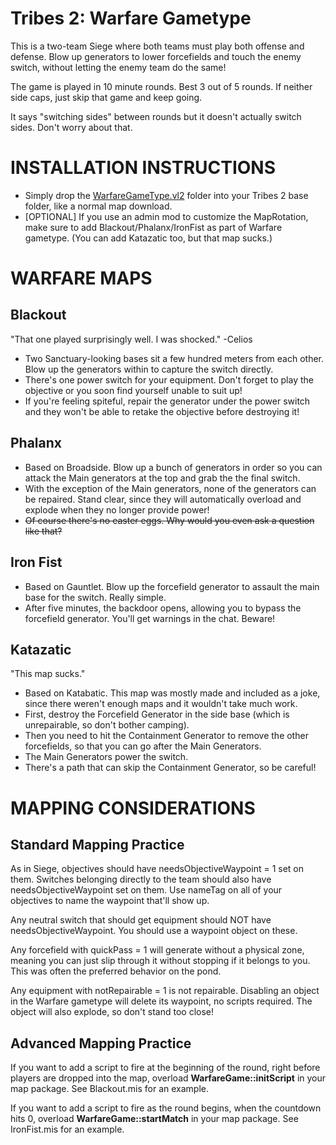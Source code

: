 # Tribes 2: Warfare Gametype
This is a two-team Siege where both teams must play both offense and defense. Blow up generators to lower forcefields and touch the enemy switch, without letting the enemy team do the same!

The game is played in 10 minute rounds. Best 3 out of 5 rounds. If neither side caps, just skip that game and keep going.

It says "switching sides" between rounds but it doesn't actually switch sides. Don't worry about that.

# INSTALLATION INSTRUCTIONS
- Simply drop the <a href="https://github.com/redshifter/tribes2works/raw/main/warfare/WarfareGameType.vl2">WarfareGameType.vl2</a> folder into your Tribes 2 base folder, like a normal map download.
- [OPTIONAL] If you use an admin mod to customize the MapRotation, make sure to add Blackout/Phalanx/IronFist as part of Warfare gametype. (You can add Katazatic too, but that map sucks.)

# WARFARE MAPS
## Blackout
"That one played surprisingly well.  I was shocked." -Celios
- Two Sanctuary-looking bases sit a few hundred meters from each other. Blow up the generators within to capture the switch directly.
- There's one power switch for your equipment. Don't forget to play the objective or you soon find yourself unable to suit up!
- If you're feeling spiteful, repair the generator under the power switch and they won't be able to retake the objective before destroying it!

## Phalanx
- Based on Broadside. Blow up a bunch of generators in order so you can attack the Main generators at the top and grab the the final switch.
- With the exception of the Main generators, none of the generators can be repaired. Stand clear, since they will automatically overload and explode when they no longer provide power!
- <s>Of course there's no easter eggs. Why would you even ask a question like that?</s>

## Iron Fist
- Based on Gauntlet. Blow up the forcefield generator to assault the main base for the switch. Really simple.
- After five minutes, the backdoor opens, allowing you to bypass the forcefield generator. You'll get warnings in the chat. Beware!

## Katazatic
"This map sucks."
- Based on Katabatic. This map was mostly made and included as a joke, since there weren't enough maps and it wouldn't take much work.
- First, destroy the Forcefield Generator in the side base (which is unrepairable, so don't bother camping).
- Then you need to hit the Containment Generator to remove the other forcefields, so that you can go after the Main Generators.
- The Main Generators power the switch.
- There's a path that can skip the Containment Generator, so be careful!


# MAPPING CONSIDERATIONS

## Standard Mapping Practice
As in Siege, objectives should have needsObjectiveWaypoint = 1 set on them. Switches belonging directly to the team should also have needsObjectiveWaypoint set on them. Use nameTag on all of your objectives to name the waypoint that'll show up.

Any neutral switch that should get equipment should NOT have needsObjectiveWaypoint. You should use a waypoint object on these.

Any forcefield with quickPass = 1 will generate without a physical zone, meaning you can just slip through it without stopping if it belongs to you. This was often the preferred behavior on the pond.

Any equipment with notRepairable = 1 is not repairable. Disabling an object in the Warfare gametype will delete its waypoint, no scripts required. The object will also explode, so don't stand too close!

## Advanced Mapping Practice
If you want to add a script to fire at the beginning of the round, right before players are dropped into the map, overload **WarfareGame::initScript** in your map package. See Blackout.mis for an example.

If you want to add a script to fire as the round begins, when the countdown hits 0, overload **WarfareGame::startMatch** in your map package. See IronFist.mis for an example.
